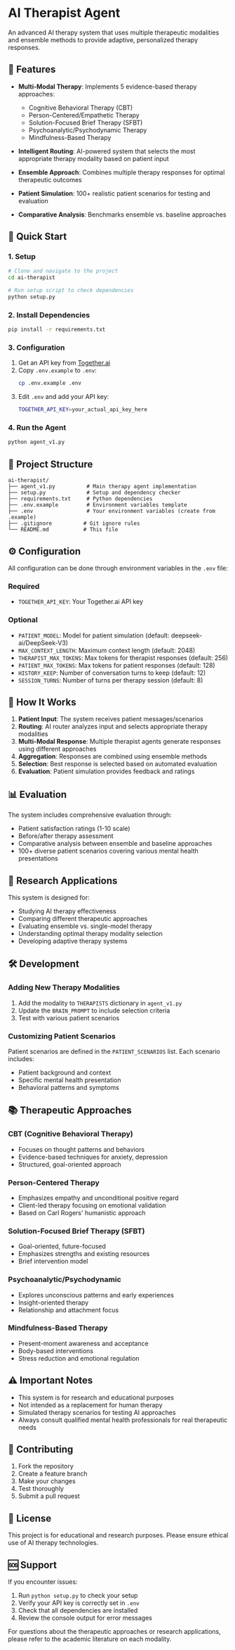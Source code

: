 # AI Therapist Agent

An advanced AI therapy system that uses multiple therapeutic modalities and ensemble methods to provide adaptive, personalized therapy responses.

## 🌟 Features

- **Multi-Modal Therapy**: Implements 5 evidence-based therapy approaches:
  - Cognitive Behavioral Therapy (CBT)
  - Person-Centered/Empathetic Therapy
  - Solution-Focused Brief Therapy (SFBT)
  - Psychoanalytic/Psychodynamic Therapy
  - Mindfulness-Based Therapy

- **Intelligent Routing**: AI-powered system that selects the most appropriate therapy modality based on patient input
- **Ensemble Approach**: Combines multiple therapy responses for optimal therapeutic outcomes
- **Patient Simulation**: 100+ realistic patient scenarios for testing and evaluation
- **Comparative Analysis**: Benchmarks ensemble vs. baseline approaches

## 🚀 Quick Start

### 1. Setup
```bash
# Clone and navigate to the project
cd ai-therapist

# Run setup script to check dependencies
python setup.py
```

### 2. Install Dependencies
```bash
pip install -r requirements.txt
```

### 3. Configuration
1. Get an API key from [Together.ai](https://together.ai)
2. Copy `.env.example` to `.env`:
   ```bash
   cp .env.example .env
   ```
3. Edit `.env` and add your API key:
   ```bash
   TOGETHER_API_KEY=your_actual_api_key_here
   ```

### 4. Run the Agent
```bash
python agent_v1.py
```

## 📁 Project Structure

```
ai-therapist/
├── agent_v1.py          # Main therapy agent implementation
├── setup.py             # Setup and dependency checker
├── requirements.txt     # Python dependencies
├── .env.example         # Environment variables template
├── .env                 # Your environment variables (create from .example)
├── .gitignore          # Git ignore rules
└── README.md           # This file
```

## ⚙️ Configuration

All configuration can be done through environment variables in the `.env` file:

### Required
- `TOGETHER_API_KEY`: Your Together.ai API key

### Optional
- `PATIENT_MODEL`: Model for patient simulation (default: deepseek-ai/DeepSeek-V3)
- `MAX_CONTEXT_LENGTH`: Maximum context length (default: 2048)
- `THERAPIST_MAX_TOKENS`: Max tokens for therapist responses (default: 256)
- `PATIENT_MAX_TOKENS`: Max tokens for patient responses (default: 128)
- `HISTORY_KEEP`: Number of conversation turns to keep (default: 12)
- `SESSION_TURNS`: Number of turns per therapy session (default: 8)

## 🧠 How It Works

1. **Patient Input**: The system receives patient messages/scenarios
2. **Routing**: AI router analyzes input and selects appropriate therapy modalities
3. **Multi-Modal Response**: Multiple therapist agents generate responses using different approaches
4. **Aggregation**: Responses are combined using ensemble methods
5. **Selection**: Best response is selected based on automated evaluation
6. **Evaluation**: Patient simulation provides feedback and ratings

## 📊 Evaluation

The system includes comprehensive evaluation through:
- Patient satisfaction ratings (1-10 scale)
- Before/after therapy assessment
- Comparative analysis between ensemble and baseline approaches
- 100+ diverse patient scenarios covering various mental health presentations

## 🔬 Research Applications

This system is designed for:
- Studying AI therapy effectiveness
- Comparing different therapeutic approaches
- Evaluating ensemble vs. single-model therapy
- Understanding optimal therapy modality selection
- Developing adaptive therapy systems

## 🛠️ Development

### Adding New Therapy Modalities
1. Add the modality to `THERAPISTS` dictionary in `agent_v1.py`
2. Update the `BRAIN_PROMPT` to include selection criteria
3. Test with various patient scenarios

### Customizing Patient Scenarios
Patient scenarios are defined in the `PATIENT_SCENARIOS` list. Each scenario includes:
- Patient background and context
- Specific mental health presentation
- Behavioral patterns and symptoms

## 📚 Therapeutic Approaches

### CBT (Cognitive Behavioral Therapy)
- Focuses on thought patterns and behaviors
- Evidence-based techniques for anxiety, depression
- Structured, goal-oriented approach

### Person-Centered Therapy
- Emphasizes empathy and unconditional positive regard
- Client-led therapy focusing on emotional validation
- Based on Carl Rogers' humanistic approach

### Solution-Focused Brief Therapy (SFBT)
- Goal-oriented, future-focused
- Emphasizes strengths and existing resources
- Brief intervention model

### Psychoanalytic/Psychodynamic
- Explores unconscious patterns and early experiences
- Insight-oriented therapy
- Relationship and attachment focus

### Mindfulness-Based Therapy
- Present-moment awareness and acceptance
- Body-based interventions
- Stress reduction and emotional regulation

## ⚠️ Important Notes

- This system is for research and educational purposes
- Not intended as a replacement for human therapy
- Simulated therapy scenarios for testing AI approaches
- Always consult qualified mental health professionals for real therapeutic needs

## 🤝 Contributing

1. Fork the repository
2. Create a feature branch
3. Make your changes
4. Test thoroughly
5. Submit a pull request

## 📄 License

This project is for educational and research purposes. Please ensure ethical use of AI therapy technologies.

## 🆘 Support

If you encounter issues:
1. Run `python setup.py` to check your setup
2. Verify your API key is correctly set in `.env`
3. Check that all dependencies are installed
4. Review the console output for error messages

For questions about the therapeutic approaches or research applications, please refer to the academic literature on each modality.